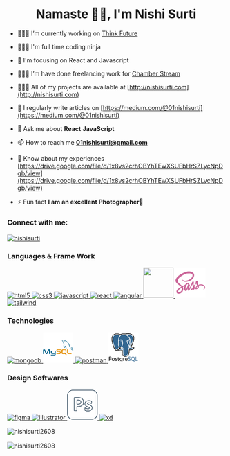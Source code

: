 
<h1 align="center">Namaste 🙏🏾, I'm Nishi Surti</h1>



- 👩🏽‍💻 I’m currently working on [Think Future](https://thinkfuture.ca/)
  
- 🦸🏾‍♀️ I'm full time coding ninja 

- 👾 I'm focusing on React and Javascript

- 🕵🏾‍♀️ I’m have done freelancing work for [Chamber Stream](https://chamberstream.ca/)

- 👩🏽‍💻 All of my projects are available at [http://nishisurti.com](http://nishisurti.com)

- 📝 I regularly write articles on [https://medium.com/@01nishisurti](https://medium.com/@01nishisurti)

- 💬 Ask me about **React** **JavaScript**

- 📫 How to reach me **01nishisurti@gmail.com**

- 📄 Know about my experiences [https://drive.google.com/file/d/1x8vs2crhOBYhTEwXSUFbHrSZLycNpDgb/view](https://drive.google.com/file/d/1x8vs2crhOBYhTEwXSUFbHrSZLycNpDgb/view)

- ⚡ Fun fact **I am an excellent Photographer📸**

<h3 align="left">Connect with me:</h3>
<p align="left">
<a href="https://linkedin.com/in/nishisurti" target="blank"><img align="center" src="https://user-images.githubusercontent.com/74038190/235294012-0a55e343-37ad-4b0f-924f-c8431d9d2483.gif" alt="nishisurti" height="70" width="70" /></a>
</p>

<h3 align="left">Languages & Frame Work</h3>


<p align="left"> <a href="https://developer.mozilla.org/en-US/docs/Glossary/HTML5" target="_blank" rel="noreferrer"> <img src="https://user-images.githubusercontent.com/74038190/238200426-29fd6286-4e7b-4d6c-818f-c4765d5e39a9.gif" alt="html5" width="70" height="70"/> </a> 
   <a href="https://www.w3schools.com/css/" target="_blank" rel="noreferrer"> <img src="https://user-images.githubusercontent.com/74038190/238200428-67f477ed-6624-42da-99f0-1a7b1a16eecb.gif" alt="css3" width="70" height="70"/> </a>
    <a href="https://developer.mozilla.org/en-US/docs/Web/JavaScript" target="_blank" rel="noreferrer"> <img src="https://user-images.githubusercontent.com/74038190/212257454-16e3712e-945a-4ca2-b238-408ad0bf87e6.gif" alt="javascript" width="70" height="70"/> </a> 
      <a href="https://reactjs.org/" target="_blank" rel="noreferrer"> <img src="https://user-images.githubusercontent.com/74038190/212257467-871d32b7-e401-42e8-a166-fcfd7baa4c6b.gif" alt="react" width="70" height="70"/> </a> 
  <a href="https://angular.io" target="_blahttps://user-images.githubusercontent.com/74038190/238200426-29fd6286-4e7b-4d6c-818f-c4765d5e39a9.gifnk" rel="noreferrer"> <img src="https://user-images.githubusercontent.com/74038190/212280823-79088828-a258-4a4d-8d6c-96315d5a07af.gif" alt="angular" width="70" height="70"/> </a> 
 <a href="https://nodejs.org" target="_blank" rel="noreferrer"> <img src="https://user-images.githubusercontent.com/74038190/212257460-738ff738-247f-4445-a718-cdd0ca76e2db.gif" width="70" height="70"/> </a> 
  <a href="https://sass-lang.com" target="_blank" rel="noreferrer"> <img src="https://raw.githubusercontent.com/devicons/devicon/master/icons/sass/sass-original.svg" alt="sass" width="70" height="70"/> </a> <a href="https://tailwindcss.com/" target="_blank" rel="noreferrer"> <img src="https://www.vectorlogo.zone/logos/tailwindcss/tailwindcss-icon.svg" alt="tailwind" width="70" height="70"/> </a>


  <h3 align="left">Technologies</h3>
   <a href="https://www.mongodb.com/" target="_blank" rel="noreferrer"> <img src="https://user-images.githubusercontent.com/74038190/238200620-398b19b1-9aae-4c1f-8bc0-d172a2c08d68.gif" alt="mongodb" width="70" height="70"/> </a> 
  <a href="https://www.mysql.com/" target="_blank" rel="noreferrer"> <img src="https://raw.githubusercontent.com/devicons/devicon/master/icons/mysql/mysql-original-wordmark.svg" alt="mysql" width="70" height="70"/> </a> 
   <a href="https://postman.com" target="_blank" rel="noreferrer"> <img src="https://www.vectorlogo.zone/logos/getpostman/getpostman-icon.svg" alt="postman" width="70" height="70"/> </a>
   <a href="https://www.postgresql.org" target="_blank" rel="noreferrer"> <img src="https://raw.githubusercontent.com/devicons/devicon/master/icons/postgresql/postgresql-original-wordmark.svg" alt="postgresql" width="70" height="70"/> </a> 
    <h3 align="left">Design Softwares</h3>
  <a href="https://www.figma.com/" target="_blank" rel="noreferrer"> <img src="https://www.vectorlogo.zone/logos/figma/figma-icon.svg" alt="figma" width="70" height="70"/> </a>
  <a href="https://www.adobe.com/in/products/illustrator.html" target="_blank" rel="noreferrer"> <img src="https://www.vectorlogo.zone/logos/adobe_illustrator/adobe_illustrator-icon.svg" alt="illustrator" width="70" height="70"/> </a>
    <a href="https://www.photoshop.com/en" target="_blank" rel="noreferrer"> <img src="https://raw.githubusercontent.com/devicons/devicon/master/icons/photoshop/photoshop-line.svg" alt="photoshop" width="70" height="70"/> </a> 
    <a href="https://www.adobe.com/products/xd.html" target="_blank" rel="noreferrer"> <img src="https://cdn.worldvectorlogo.com/logos/adobe-xd.svg" alt="xd" width="70" height="70"/> </a>

 

  
 

 
 </p>

<p><img align="center" src="https://github-readme-stats.vercel.app/api/top-langs?username=nishisurti2608&show_icons=true&locale=en&layout=compact" alt="nishisurti2608" /></p>

<p><img align="center" src="https://github-readme-streak-stats.herokuapp.com/?user=nishisurti2608&" alt="nishisurti2608" /></p>
